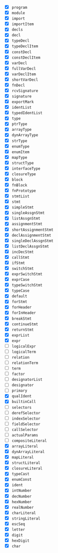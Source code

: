 - [x] `program`
- [x] `module`
- [x] `import`
- [x] `importItem`
- [x] `decls`
- [x] `decl`
- [x] `typeDecl`
- [x] `typeDeclItem`
- [x] `constDecl`
- [x] `constDeclItem`
- [x] `varDecl`
- [x] `fullVarDecl`
- [x] `varDeclItem`
- [x] `shortVarDecl`
- [x] `fnDecl`
- [x] `rcvSignature`
- [x] `signature`
- [x] `exportMark`
- [x] `identList`
- [x] `typedIdentList`
- [x] `type`
- [x] `ptrType`
- [x] `arrayType`
- [x] `dynArrayType`
- [x] `strType`
- [x] `enumType`
- [x] `enumItem`
- [x] `mapType`
- [x] `structType`
- [x] `interfaceType`
- [x] `closureType`
- [x] `block`
- [x] `fnBlock`
- [x] `fnPrototype`
- [x] `stmtList`
- [x] `stmt`
- [x] `simpleStmt`
- [x] `singleAssgnStmt`
- [x] `listAssgnStmt`
- [x] `assignmentStmt`
- [x] `shortAssignmentStmt`
- [x] `declAssignmentStmt`
- [x] `singleDeclAssgnStmt`
- [x] `listDeclAssgnStmt`
- [x] `incDecStmt`
- [x] `callStmt`
- [x] `ifStmt`
- [x] `switchStmt`
- [x] `exprSwitchStmt`
- [x] `exprCase`
- [x] `typeSwitchStmt`
- [x] `typeCase`
- [x] `default`
- [x] `forStmt`
- [x] `forHeader`
- [x] `forInHeader`
- [x] `breakStmt`
- [x] `continueStmt`
- [x] `returnStmt`
- [x] `exprList`
- [x] `expr`
- [ ] `logicalExpr`
- [ ] `logicalTerm`
- [ ] `relation`
- [ ] `relationTerm`
- [ ] `term`
- [ ] `factor`
- [ ] `designatorList`
- [ ] `designator`
- [ ] `primary`
- [x] `qualIdent`
- [x] `builtinCall`
- [ ] `selectors`
- [ ] `derefSelector`
- [ ] `indexSelector`
- [ ] `fieldSelector`
- [ ] `callSelector`
- [ ] `actualParams`
- [ ] `compositeLiteral`
- [x] `arrayLiteral`
- [x] `dynArrayLiteral`
- [x] `mapLiteral`
- [x] `structLiteral`
- [x] `closureLiteral`
- [x] `typeCast`
- [x] `enumConst`
- [x] `ident`
- [x] `intNumber`
- [x] `decNumber`
- [x] `hexNumber`
- [x] `realNumber`
- [x] `charLiteral`
- [x] `stringLiteral`
- [x] `escSeq`
- [x] `letter`
- [x] `digit`
- [x] `hexDigit`
- [x] `char`
